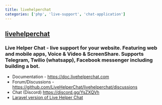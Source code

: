```yaml
---
title: livehelperchat
categories: ['php', 'live-support', 'chat-application']
---
```

## [livehelperchat](https://github.com/LiveHelperChat/livehelperchat)

### Live Helper Chat - live support for your website. Featuring web and mobile apps, Voice & Video & ScreenShare. Supports Telegram, Twilio (whatsapp), Facebook messenger including building a bot.

* Documentation - https://doc.livehelperchat.com
* Forum/Discussions - https://github.com/LiveHelperChat/livehelperchat/discussions
* Chat (Discord) https://discord.gg/YsZXQVh
* [Laravel version of Live Helper Chat](https://github.com/LiveHelperChat/livehelperchat_laravel)
